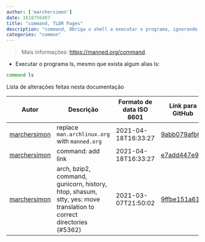 ```yaml
---
author: ['marchersimon']
date: 1618756407
title: "command, TLDR Pages"
description: "command, Obriga o shell a executar o programa, ignorando qualquer função ou alias com o mesmo nome."
categories: "common"
---
```

> Mais informações: <https://manned.org/command>.

- Executar o programa ls, mesmo que exista algum alias ls:

```bash
command ls
```
Lista de alterações feitas nesta documentação


Autor | Descrição | Formato de data ISO 8601 | Link para GitHub
------|-----|-----|-----
[marchersimon](mailto:marchersimon@zohomail.eu) | replace `man.archlinux.org` with `manned.org` | 2021-04-18T16:33:27 | [9abb079afb69](https://github.com/tldr-pages/tldr/commit/9abb079afb6972f3de61a30e1b3fb849ad4b68d9)
[marchersimon](mailto:marchersimon@zohomail.eu) | command: add link | 2021-04-18T16:33:27 | [e7add447e9df](https://github.com/tldr-pages/tldr/commit/e7add447e9df5fcf3ff8f58322df99fdcbee5ce5)
[marchersimon](mailto:50295997+marchersimon@users.noreply.github.com) | arch, bzip2, command, gunicorn, history, htop, shasum, stty, yes: move translation to correct directories (#5362) | 2021-03-07T21:50:02 | [9ffbe151a610](https://github.com/tldr-pages/tldr/commit/9ffbe151a610c34f28be6b04816bfe83e9145104)

